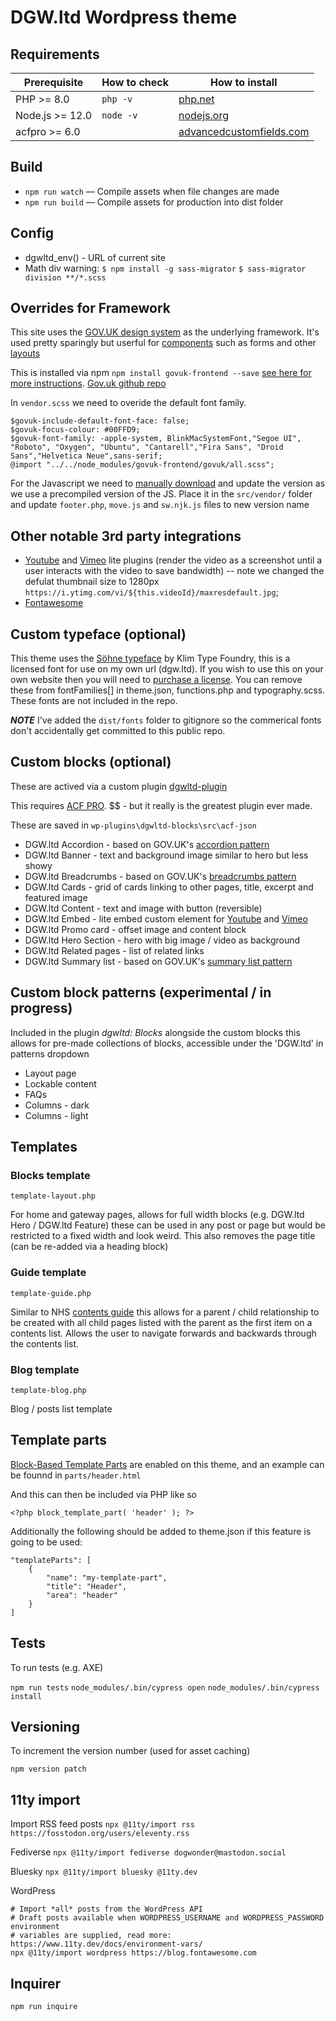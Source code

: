 # DGW.ltd Wordpress theme

## Requirements

| Prerequisite    | How to check | How to install                                  |
| --------------- | ------------ | ----------------------------------------------- |
| PHP >= 8.0    | `php -v`     | [php.net](http://php.net/manual/en/install.php) |
| Node.js >= 12.0 | `node -v`    | [nodejs.org](http://nodejs.org/)                |
| acfpro >= 6.0 |              | [advancedcustomfields.com](https://www.advancedcustomfields.com/pro/)         |

## Build

- `npm run watch` — Compile assets when file changes are made
- `npm run build` — Compile assets for production into dist folder

## Config

- dgwltd_env() - URL of current site
- Math div warning: `$ npm install -g sass-migrator` `$ sass-migrator division **/*.scss`

## Overrides for Framework

This site uses the [GOV.UK design system](https://design-system.service.gov.uk) as the underlying framework. It's used pretty sparingly but userful for [components](https://design-system.service.gov.uk/components/) such as forms and other [layouts](https://design-system.service.gov.uk/styles/layout/)

This is installed via npm `npm install govuk-frontend --save` [see here for more instructions](https://frontend.design-system.service.gov.uk/installing-with-npm/#install-with-node-js-package-manager-npm). [Gov.uk github repo](https://github.com/alphagov/govuk-design-system)

In `vendor.scss` we need to overide the default font family. 

```
$govuk-include-default-font-face: false;
$govuk-focus-colour: #00FFD9;
$govuk-font-family: -apple-system, BlinkMacSystemFont,"Segoe UI", "Roboto", "Oxygen", "Ubuntu", "Cantarell","Fira Sans", "Droid Sans","Helvetica Neue",sans-serif;
@import "../../node_modules/govuk-frontend/govuk/all.scss";
```

For the Javascript we need to [manually download](https://frontend.design-system.service.gov.uk/install-using-precompiled-files/#install-using-precompiled-files) and update the version as we use a precompiled version of the JS. Place it in the `src/vendor/` folder and update `footer.php`, `move.js` and `sw.njk.js` files to new version name

## Other notable 3rd party integrations
- [Youtube](https://github.com/paulirish/lite-youtube-embed) and [Vimeo](https://github.com/slightlyoff/lite-vimeo) lite plugins (render the video as a screenshot until a user interacts with the video to save bandwidth) -- note we changed the defulat thumbnail size to 1280px `https://i.ytimg.com/vi/${this.videoId}/maxresdefault.jpg`;
- [Fontawesome](https://fontawesome.com)

## Custom typeface (optional)

This theme uses the [Söhne typeface](https://klim.co.nz/collections/soehne/) by Klim Type Foundry, this is a licensed font for use on my own url (dgw.ltd). If you wish to use this on your own website then you will need to [purchase a license](https://klim.co.nz/buy/soehne/). You can remove these from fontFamilies[] in theme.json, functions.php and typography.scss. These fonts are not included in the repo. 

***NOTE*** I've added the `dist/fonts` folder to gitignore so the commerical fonts don't accidentally get committed to this public repo.

## Custom blocks (optional)

These are actived via a custom plugin [dgwltd-plugin](https://github.com/dogwonder/dgwltd-plugin)

This requires [ACF PRO](https://www.advancedcustomfields.com/pro/). $$ - but it really is the greatest plugin ever made. 

These are saved in `wp-plugins\dgwltd-blocks\src\acf-json`

- DGW.ltd Accordion - based on GOV.UK's [accordion pattern](https://design-system.service.gov.uk/components/accordion/)
- DGW.ltd Banner - text and background image similar to hero but less showy
- DGW.ltd Breadcrumbs - based on GOV.UK's [breadcrumbs pattern](https://design-system.service.gov.uk/components/breadcrumbs/) 
- DGW.ltd Cards - grid of cards linking to other pages, title, excerpt and featured image
- DGW.ltd Content - text and image with button (reversible)
- DGW.ltd Embed - lite embed custom element for [Youtube](https://github.com/paulirish/lite-youtube-embed) and [Vimeo](https://github.com/slightlyoff/lite-vimeo)
- DGW.ltd Promo card - offset image and content block
- DGW.ltd Hero Section - hero with big image / video as background
- DGW.ltd Related pages - list of related links
- DGW.ltd Summary list - based on GOV.UK's [summary list pattern](https://design-system.service.gov.uk/components/summary-list/) 

## Custom block patterns (experimental / in progress)

Included in the plugin *dgwltd: Blocks* alongside the custom blocks this allows for pre-made collections of blocks, accessible under the 'DGW.ltd' in patterns dropdown

- Layout page
- Lockable content
- FAQs
- Columns - dark
- Columns - light

## Templates

### Blocks template

`template-layout.php` 

For home and gateway pages, allows for full width blocks (e.g. DGW.ltd Hero / DGW.ltd Feature) these can be used in any post or page but would be restricted to a fixed width and look weird. This also removes the page title (can be re-added via a heading block)

### Guide template

`template-guide.php`

Similar to NHS [contents guide](https://www.nhs.uk/conditions/type-2-diabetes/) this allows for a parent / child relationship to be created with all child pages listed with the parent as the first item on a contents list. Allows the user to navigate forwards and backwards through the contents list. 

### Blog template

`template-blog.php`

Blog / posts list template

## Template parts

[Block-Based Template Parts](https://learn.wordpress.org/tutorial/using-block-template-parts-in-classic-themes/) are enabled on this theme, and an example can be founnd in `parts/header.html`

And this can then be included via PHP like so

`<?php block_template_part( 'header' ); ?>`

Additionally the following should be added to theme.json if this feature is going to be used:

```
"templateParts": [
    {
        "name": "my-template-part",
        "title": "Header",
        "area": "header"
    }
]
```

## Tests

To run tests (e.g. AXE)

`npm run tests`
`node_modules/.bin/cypress open`
`node_modules/.bin/cypress install`

## Versioning

To increment the version number (used for asset caching)

`npm version patch`

## 11ty import

Import RSS feed posts
`npx @11ty/import rss https://fosstodon.org/users/eleventy.rss`

Fediverse
`npx @11ty/import fediverse dogwonder@mastodon.social`

Bluesky
`npx @11ty/import bluesky @11ty.dev`

WordPress
```
# Import *all* posts from the WordPress API
# Draft posts available when WORDPRESS_USERNAME and WORDPRESS_PASSWORD environment
# variables are supplied, read more: https://www.11ty.dev/docs/environment-vars/
npx @11ty/import wordpress https://blog.fontawesome.com
```

## Inquirer

`npm run inquire`